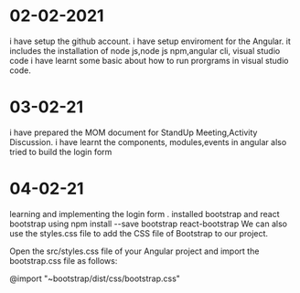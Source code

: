 # 02-02-2021
i have setup the github account.
i have setup enviroment for the Angular.
it includes the installation of node js,node js npm,angular cli, visual studio code
i have learnt some basic about how to  run prorgrams in visual studio code.
# 03-02-21
i have prepared the MOM document for StandUp Meeting,Activity Discussion.
i have learnt the components, modules,events in angular
also tried to build the login form
# 04-02-21
learning and implementing the login form .
installed bootstrap and react bootstrap using
npm install --save bootstrap react-bootstrap
We can also use the styles.css file to add the CSS file of Bootstrap to our project.

Open the src/styles.css file of your Angular project and import the bootstrap.css file as follows:

@import "~bootstrap/dist/css/bootstrap.css"
